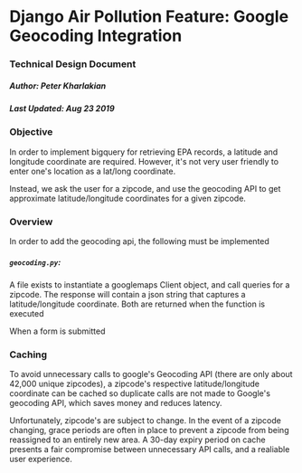 # Django Air Pollution Feature: Google Geocoding Integration
### Technical Design Document

##### Author: Peter Kharlakian  
##### Last Updated: Aug 23 2019


### Objective

In order to implement bigquery for retrieving EPA records, a latitude and longitude coordinate are required. However, it's not very user friendly to enter one's location as a lat/long coordinate. 

Instead, we ask the user for a zipcode, and use the geocoding API to get approximate latitude/longitude coordinates for a given zipcode. 
 

### Overview

In order to add the geocoding api, the following must be implemented

##### `geocoding.py`:

A file exists to instantiate a googlemaps Client object, and call queries for a zipcode. The response will contain a json string that captures a latitude/longitude coordinate. Both are returned when the function is executed

When a form is submitted 

### Caching

To avoid unnecessary calls to google's Geocoding API (there are only about 42,000 unique zipcodes), a zipcode's respective latitude/longitude coordinate can be cached so duplicate calls are not made to Google's geocoding API, which saves money and reduces latency.

Unfortunately, zipcode's are subject to change. In the event of a zipcode changing, grace periods are often in place to prevent a zipcode from being reassigned to an entirely new area. A 30-day expiry period on cache presents a fair compromise between unnecessary API calls, and a realiable user experience. 





